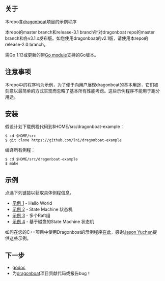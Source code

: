 ## 关于 ##
本repo含[dragonboat](http://github.com/lni/dragonboat)项目的示例程序

本repo的master branch和release-3.1 branch针对dragonboat repo的master branch和各v3.1.x发布版。如您使用dragonboat的v2.1版，请使用本repo的release-2.0 branch。

需Go 1.13或更新的带[Go module](https://github.com/golang/go/wiki/Modules)支持的Go版本。

## 注意事项 ##
本repo中的程序均为示例，为了便于向用户展现dragonboat的基本用途，它们被刻意以最简单的方式实现而忽略了基本所有性能考虑。这些示例程序不能用于跑分用途。

## 安装 ##
假设计划下载例程代码到$HOME/src/dragonboat-example：
```
$ cd $HOME/src
$ git clone https://github.com/lni/dragonboat-example
```
编译所有例程：
```
$ cd $HOME/src/dragonboat-example
$ make
```

## 示例 ##

点选下列链接以获取具体例程信息。

* [示例 1](helloworld) - Hello World
* [示例 2](helloworld/README.DS.md) - State Machine 状态机
* [示例 3](multigroup/README.CHS.md) - 多个Raft组
* [示例 4](ondisk/README.CHS.md) - 基于磁盘的State Machine 状态机

如何在您的C++项目中使用Dragonboat的示例程序[在此](https://github.com/JasonYuchen/dragonboat-cpp-example)，感谢[Jason Yuchen](https://github.com/JasonYuchen)提供这些示例。

## 下一步 ##
* [godoc](https://godoc.org/github.com/lni/dragonboat)
* 为[dragonboat](http://github.com/lni/dragonboat)项目贡献代码或报告bug！
